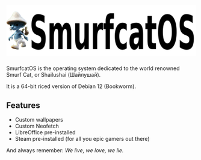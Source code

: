 # ![SmurfcatOS](https://raw.githubusercontent.com/SmurfcatOS/SmurfcatOS/main/logo.png)

SmurfcatOS is the operating system dedicated to the world renowned Smurf Cat, or Shailushai (Шайлушай).

It is a 64-bit riced version of Debian 12 (Bookworm).

## Features
- Custom wallpapers
- Custom Neofetch
- LibreOffice pre-installed
- Steam pre-installed (for all you epic gamers out there)

And always remember: *We live, we love, we lie.*

